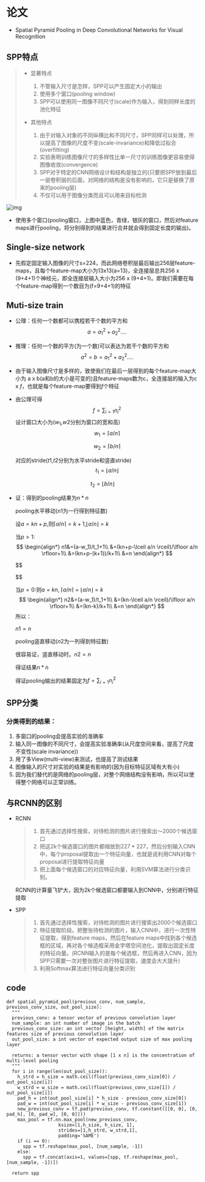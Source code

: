 # 论文

- Spatial Pyramid Pooling in Deep Convolutional Networks for Visual Recognition



## SPP特点

> - 显著特点
>   1. 不管输入尺寸是怎样，SPP可以产生固定大小的输出
>   2. 使用多个窗口(pooling window)
>   3. SPP可以使用同一图像不同尺寸(scale)作为输入，得到同样长度的池化特征
>
> - 其他特点
>   1. 由于对输入对象的不同纵横比和不同尺寸，SPP同样可以处理，所以提高了图像的尺度不变(scale-invariance)和降低过拟合(overfitting)
>   2. 实验表明训练图像尺寸的多样性比单一尺寸的训练图像更容易使得图像收敛(convergence)
>   3. SPP对于特定的CNN网络设计和结构是独立的(只要把SPP放到最后一层卷积层的后面，对网络的结构是没有影响的，它只是替换了原来的pooling层)
>   4. 不仅可以用于图像分类而且可以用来目标检测

![img](https://screenshotscdn.firefoxusercontent.com/images/d80118bd-9c92-416c-9c28-34e6e97bd8c6.png)

- 使用多个窗口(pooling窗口，上图中蓝色，青绿，银灰的窗口，然后对feature maps进行pooling，将分别得到的结果进行合并就会得到固定长度的输出)。

## Single-size network

- 先假定固定输入图像的尺寸s=224，而此网络卷积层最后输出256层feature-maps，且每个feature-map大小为13x13(a=13)，全连接层总共256 x (9+4+1)个神经元，即全连接层输入大小为256 x (9+4+1)。即我们需要在每个feature-map得到一个数目为(f=9+4+1)的特征

## Muti-size train

- 公理：任何一个数都可以携程若干个数的平方和
  $$
  a=a_1^2+a_2^2....
  $$





- 推理：任何一个数的平方(为一个数)可以表达为若干个数的平方和
  $$
  a^2=b=a_1^2+a_2^2....
  $$





- 由于输入图像尺寸是多样的，致使我们在最后一层得到的每个feature-map大小为   a x b(a和b的大小是可变的)且feature-maps数为c，全连接层的输入为c x $f$，也就是每个feature-map要得到$f$个特征

- 由公理可得
  $$
  f=\sum_{i=1} n_i^2
  $$
  设计窗口大小为($w_1$,$w2$分别为窗口的宽和高)
  $$
  w_1=\lceil a/n \rceil
  $$

  $$
  w_2=\lceil b/n \rceil
  $$

  对应的stride($t1$,$t2$分别为水平stride和竖直stride)
  $$
  t_1=\lfloor a/n \rfloor
  $$





$$
t_2=\lfloor b/n \rfloor
$$

- 证：得到的pooling结果为$n*n$

  pooling水平移动($n1$为一行得到特征数)

  设$a=kn+p$,则$\lceil a/n \rceil=k+1$,$\lfloor a/n \rfloor=k$

  当$p>1$:
  $$
  \begin{align*}
  n1&=(a-w_1)/t_1+1\\
  &=(kn+p-\lceil a/n \rceil)/\lfloor a/n \rfloor+1\\
  &=(kn+p-(k+1))/k+1\\
  &=n
  \end{align*}
  $$

  $$
  
  $$

  当$p=0$:则$a=kn$, $\lceil a/n \rceil=\lfloor a/n \rfloor=k$
  $$
  \begin{align*}
  n2&=(a-w_1)/t_1+1\\
  &=(kn-\lceil a/n \rceil)/\lfloor a/n \rfloor+1\\
  &=(kn-k)/k+1\\
  &=n
  \end{align*}
  $$
  所以：

  $n1=n$

  pooling竖直移动($n2$为一列得到特征数)

  很容易证，竖直移动时。$n2=n$

  得证结果$n*n$

  得证pooling输出的结果固定为$f=\sum_{i=1}n_i^2$

## SPP分类

### 分类得到的结果：

1. 多窗口的pooling会提高实验的准确率
2. 输入同一图像的不同尺寸，会提高实验准确率(从尺度空间来看，提高了尺度不变性(scale invariance))
3. 用了多View(multi-view)来测试，也提高了测试结果
4. 图像输入的尺寸对实验的结果是有影响的(因为目标特征区域有大有小)
5. 因为我们替代的是网络的pooling层，对整个网络结构没有影响，所以可以使得整个网络可以正常训练。



## 与RCNN的区别

- RCNN

  > 1. 首先通过选择性搜索，对待检测的图片进行搜索出～2000个候选窗口
  > 2. 把这2k个候选窗口的图片都缩放到$227*227$，然后分别输入CNN中，每个proposal提取出一个特征向量，也就是说利用CNN对每个proposal进行提取特征向量
  > 3. 把上面每个候选窗口的对应特征向量，利用SVM算法进行分类识别。

  RCNN的计算量飞铲大，因为2k个候选窗口都要输入到CNN中，分别进行特征提取

- SPP

  > 1. 首先通过选择性搜索，对待检测的图片进行搜索出2000个候选窗口
  > 2. 特征提取阶段。把整张待检测的图片，输入CNN中，进行一次性特征提取，得到feature maps，然后在feature maps中找到各个候选框的区域，再对各个候选框采用金字塔空间池化，提取出固定长度的特征向量。(RCNN输入的是每个候选框，然后再进入CNN，因为SPP只需要一次对整张图片进行特征提取，速度会大大提升)
  > 3. 利用Softmax算法进行特征向量分类识别 

## code

```
def spatial_pyramid_pool(previous_conv, num_sample, previous_conv_size, out_pool_size):
  """
  previous_conv: a tensor vector of previous convolution layer
  num_sample: an int number of image in the batch
  previous_conv_size: an int vector [height, width] of the matrix features size of previous convolution layer
  out_pool_size: a int vector of expected output size of max pooling layer
  
  returns: a tensor vector with shape [1 x n] is the concentration of multi-level pooling
  """
  for i in range(len(out_pool_size)):
    h_strd = h_size = math.ceil(float(previous_conv_size[0]) / out_pool_size[i])
    w_strd = w_size = math.ceil(float(previous_conv_size[1]) / out_pool_size[i])
    pad_h = int(out_pool_size[i] * h_size - previous_conv_size[0])
    pad_w = int(out_pool_size[i] * w_size - previous_conv_size[1])
    new_previous_conv = tf.pad(previous_conv, tf.constant([[0, 0], [0, pad_h], [0, pad_w], [0, 0]]))
    max_pool = tf.nn.max_pool(new_previous_conv,
                   ksize=[1,h_size, h_size, 1],
                   strides=[1,h_strd, w_strd,1],
                   padding='SAME')
    if (i == 0):
      spp = tf.reshape(max_pool, [num_sample, -1])
    else:
      spp = tf.concat(axis=1, values=[spp, tf.reshape(max_pool, [num_sample, -1])])
  
  return spp
```

